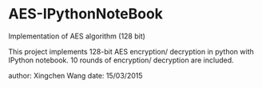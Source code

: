 # AES-IPythonNoteBook
Implementation of AES algorithm (128 bit)

This project implements 128-bit AES encryption/ decryption in python with IPython notebook.
10 rounds of encryption/ decryption are included.

author: Xingchen Wang
date: 15/03/2015

